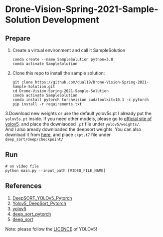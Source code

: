 # Drone-Vision-Spring-2021-Sample-Solution Development


## Prepare 
1. Create a virtual environment and call it SampleSolution
    ```
    conda create --name SampleSolution python=3.8
    conda activate SampleSolution
    ```
2. Clone this repo to install the sample solution:
    ```
    git clone https://github.com/dual19/Drone-Vision-Spring-2021-Sample-Solution.git
    cd Drone-Vision-Spring-2021-Sample-Solution
    conda activate SampleSolution
    conda install pytorch torchvision cudatoolkit=10.1 -c pytorch
    pip install -r requirements.txt
    ```

3.Download new weights or use the default yolov5s.pt
I already put the `yolov5s.pt` inside. If you need other models, 
please go to [official site of yolov5](https://github.com/ultralytics/yolov5). 
and place the downlaoded `.pt` file under `yolov5/weights/`.   
And I also aready downloaded the deepsort weights. 
You can also download it from [here](https://drive.google.com/drive/folders/1xhG0kRH1EX5B9_Iz8gQJb7UNnn_riXi6), 
and place `ckpt.t7` file under `deep_sort/deep/checkpoint/`


## Run
~~~
# on video file
python main.py --input_path [VIDEO_FILE_NAME]
~~~



## References
1) [DeepSORT_YOLOv5_Pytorch](https://github.com/HowieMa/DeepSORT_YOLOv5_Pytorch)
2) [Yolov5_DeepSort_Pytorch](https://github.com/mikel-brostrom/Yolov5_DeepSort_Pytorch)   
3) [yolov5](https://github.com/ultralytics/yolov5)  
4) [deep_sort_pytorch](https://github.com/ZQPei/deep_sort_pytorch)       
5) [deep_sort](https://github.com/nwojke/deep_sort)   


Note: please follow the [LICENCE](https://github.com/ultralytics/yolov5/blob/master/LICENSE) of YOLOv5! 
